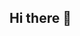 ## Hi there 👋

<!--
**Beyonder616/Beyonder616** is a ✨ _special_ ✨ repository because its `README.md` (this file) appears on your GitHub profile.

Here are some ideas to get you started:

- 🔭 I’m currently working on (looking for project ideas)
- 🌱 I’m currently learning Lua,nvim, (web?)
- 👯 I’m looking to collaborate on anything!
- 🤔 I’m looking for help with nothing at the moment.
- 💬 Ask me about whatever you want!
- 📫 How to reach me: Discord: Beyonder616
- ⚡ Fun fact: (work in progress)
-->
